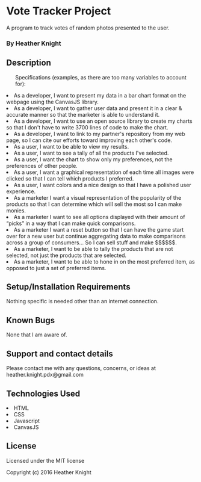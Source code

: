<h1> Vote Tracker Project </h1>

<p>A program to track votes of random photos presented to the user.</p>

<h3>By Heather Knight</h3>

<h2>Description</h2>

<ul>Specifications (examples, as there are too many variables to account for):</ul>

<li>As a developer, I want to present my data in a bar chart format on the webpage using the CanvasJS library.</li>
<li>As a developer, I want to gather user data and present it in a clear & accurate manner so that the marketer is able to understand it.</li>
<li>As a developer, I want to use an open source library to create my charts so that I don't have to write 3700 lines of code to make the chart.</li>
<li>As a developer, I want to link to my partner's repository from my web page, so I can cite our efforts toward improving each other's code.</li>
<li>As a user, I want to be able to view my results.</li>
<li>As a user, I want to see a tally of all the products I've selected.</li>
<li>As a user, I want the chart to show only my preferences, not the preferences of other people.</li>
<li>As a user, I want a graphical representation of each time all images were clicked so that I can tell which products I preferred.</li>
<li>As a user, I want colors and a nice design so that I have a polished user experience.</li>
<li>As a marketer I want a visual representation of the popularity of the products so that I can determine which will sell the most so I can make monies.</li>
<li>As a marketer I want to see all options displayed with their amount of “picks” in a way that I can make quick comparisons.</li>
<li>As a marketer I want a reset button so that I can have the game start over for a new user but continue aggregating data to make comparisons across a group of consumers… So I can sell stuff and make $$$$$$.</li>
<li>As a marketer, I want to be able to tally the products that are not selected, not just the products that are selected.</li>
<li>As a marketer, I want to be able to hone in on the most preferred item, as opposed to just a set of preferred items.</li>

<h2>Setup/Installation Requirements</h2>

<p>Nothing specific is needed other than an internet connection.</p>

<h2>Known Bugs</h2>

<p>None that I am aware of.</p>

<h2>Support and contact details</h2>

<p>Please contact me with any questions, concerns, or ideas at heather.knight.pdx@gmail.com</p>

<h2>Technologies Used</h2>

<li>HTML</li>
<li>CSS</li>
<li>Javascript</li>
<li>CanvasJS</li>

<h2>License</h2>

<p>Licensed under the MIT license</p>

<footer>Copyright (c) 2016 Heather Knight</footer>
